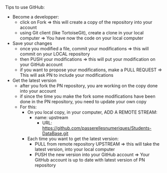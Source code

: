 Tips to use GitHub:
 - Become a developper: 
   - click on Fork => this will create a copy of the repository into your account
   - using Git client (like TortoiseGit), create a clone in your local computer
   => You have now the code on your local computer
 - Save your changes
   - once you modified a file, commit your modifications => this will commit on your LOCAL repository
   - then PUSH your modifications => this will put your modification on your GitHub account
   - if you want to propose your modifications, make a PULL REQUEST => This will ask PN to include your modifications
 - Get the latest version
   - after you fork the PN repository, you are working on the copy done into your account
   - if since the time you make the fork some modifications have been done in the PN repository, you need to update your own copy
   - For this:
     - On you local copy, in your computer, ADD A REMOTE STREAM:
        - name: upstream
	      - URL: https://github.com/passerellesnumeriques/Students-DataBase.git
	 - Each time you want to get the latest version:
	      - PULL from remote repository UPSTREAM => this will take the latest version, into your local computer
	      - PUSH the new version into your GitHub account
	      => Your GitHub account is up to date with latest version of PN repository
